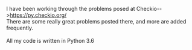 I have been working through the problems posed at Checkio-->https://py.checkio.org/ <br />
There are some really great problems posted there, and more are added frequently. <br /><br />
All my code is written in Python 3.6
